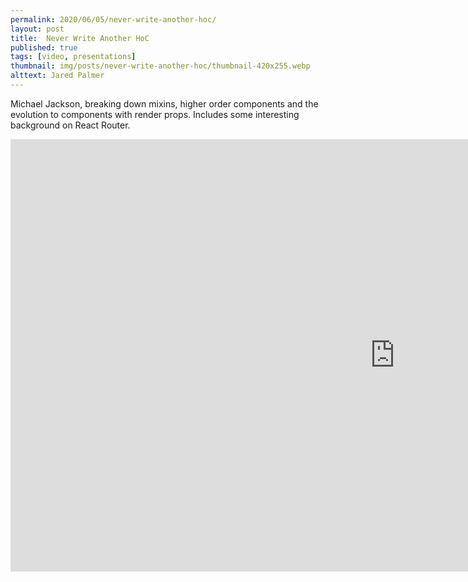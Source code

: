 ```yaml
---
permalink: 2020/06/05/never-write-another-hoc/
layout: post
title:  Never Write Another HoC
published: true
tags: [video, presentations]
thumbnail: img/posts/never-write-another-hoc/thumbnail-420x255.webp
alttext: Jared Palmer
--- 
```


Michael Jackson, breaking down mixins, higher order components and the evolution to components with render props. Includes some 
interesting background on React Router.

<iframe width="1230" height="692" src="https://www.youtube.com/embed/BcVAq3YFiuc" frameborder="0" allow="accelerometer; autoplay; encrypted-media; gyroscope; picture-in-picture" allowfullscreen></iframe>